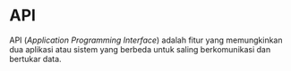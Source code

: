 # API

API (_Application Programming Interface_) adalah fitur yang memungkinkan dua aplikasi atau sistem yang berbeda untuk saling berkomunikasi dan bertukar data.
